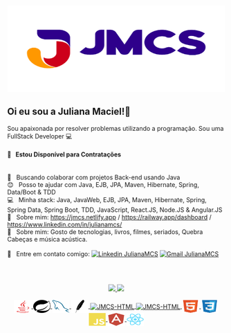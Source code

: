 <img width="900" height="200" src="https://github.com/Julianamcs/julianamcs/blob/master/Img/svg/jmcs.svg"/>

## Oi eu sou a Juliana Maciel!👋

Sou apaixonada por resolver problemas utilizando a programação.
Sou uma FullStack Developer :computer:

 #### :rocket:  &nbsp; Estou Disponível para Contratações
 <br/> :purple_heart: &nbsp; Buscando colaborar com projetos Back-end usando Java
 <br/> :blush: &nbsp; Posso te ajudar com Java, EJB, JPA, Maven, Hibernate, Spring, Data/Boot & TDD
 <br/> :computer: &nbsp; Minha stack: Java, JavaWeb, EJB, JPA, Maven, Hibernate, Spring, Spring Data, Spring Boot, TDD, JavaScript, React.JS, Node.JS & Angular.JS
 <br/> :construction: &nbsp; Sobre mim: https://jmcs.netlify.app / https://railway.app/dashboard / https://www.linkedin.com/in/julianamcs/
 <br/> 💬  &nbsp; Sobre mim: Gosto de tecnologias, livros, filmes, seriados, Quebra Cabeças e música acústica.
   <br/>  <br/> :email: &nbsp; Entre em contato comigo: [![Linkedin JulianaMCS](https://img.shields.io/badge/-JulianaMCS-blue?style=flat-square&logo=Linkedin&logoColor=white&link=https://www.linkedin.com/in/julianamcs/)](https://www.linkedin.com/in/julianamcs/)
[![Gmail JulianaMCS](https://img.shields.io/badge/-JulianaMCS@gmail.com-c14438?style=flat-square&logo=Gmail&logoColor=white&link=mailto:julyanamcs@gmail.com)](mailto:julyanamcs@gmail.com)


<br/><br/>  
<div align="center">
  <a href="https://github.com/Julianamcs">
  <img height="180em" src="https://github-readme-stats.vercel.app/api?username=julianamcs&show_icons=true&theme=dracula&include_all_commits=true&count_private=true"/>
  <img height="180em" src="https://github-readme-stats.vercel.app/api/top-langs/?username=Julianamcs&layout=compact&langs_count=7&theme=dracula"/>
</div>
<div style="display: inline_block" align="center"><br>
  <img align="center" alt="JMCS-Spring" height="30" width="40" src="https://raw.githubusercontent.com/devicons/devicon/master/icons/java/java-plain.svg">
  <img align="center" alt="JMCS-HTML" height="30" width="40" src="https://raw.githubusercontent.com/devicons/devicon/master/icons/spring/spring-plain.svg">
  <img align="center" alt="JMCS-HTML" height="30" width="40" src="https://raw.githubusercontent.com/devicons/devicon/master/icons/mysql/mysql-plain.svg">
 <img align="center" alt="JMCS-HTML" height="30" width="40" src="https://raw.githubusercontent.com/devicons/devicon/master/icons/apache/apache-plain.svg">
 <img align="center" alt="JMCS-HTML" height="30" width="40" src="https://www.svgrepo.com/show/355152/oracle.svg">
 <img align="center" alt="JMCS-HTML" height="30" width="40" src="https://www.vectorlogo.zone/logos/hibernate/hibernate-icon.svg">
  <img align="center" alt="JMCS-HTML" height="30" width="40" src="https://raw.githubusercontent.com/devicons/devicon/master/icons/html5/html5-original.svg">
  <img align="center" alt="JMCS-CSS" height="30" width="40" src="https://raw.githubusercontent.com/devicons/devicon/master/icons/css3/css3-original.svg">
  <img align="center" alt="JMCS-Js" height="30" width="40" src="https://raw.githubusercontent.com/devicons/devicon/master/icons/javascript/javascript-plain.svg">
  <img align="center" alt="JMCS-Ts" height="30" width="40" src="https://raw.githubusercontent.com/devicons/devicon/master/icons/angularjs/angularjs-plain.svg">
  <img align="center" alt="JMCS-React" height="30" width="40" src="https://raw.githubusercontent.com/devicons/devicon/master/icons/react/react-original.svg">
  <div>

<!--div>Emoji README: https://github.com/ikatyang/emoji-cheat-sheet</div-->
 

 
